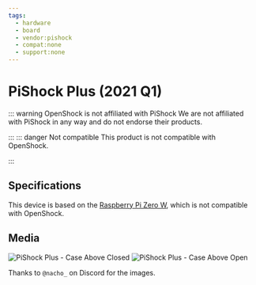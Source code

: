 ```yaml
---
tags:
  - hardware
  - board
  - vendor:pishock
  - compat:none
  - support:none
---
```


# PiShock Plus (2021 Q1)

::: warning OpenShock is not affiliated with PiShock
We are not affiliated with PiShock in any way and do not endorse their products.

:::
::: danger Not compatible
This product is not compatible with OpenShock.

:::
## Specifications

This device is based on the [Raspberry Pi Zero W](https://www.raspberrypi.com/products/raspberry-pi-zero-w/), which is not compatible with OpenShock.

## Media

![PiShock Plus - Case Above Closed](../../../static/boards/pishock-plus/closed_case.jpg)
![PiShock Plus - Case Above Open](../../../static/boards/pishock-plus/open_case.jpg)

Thanks to `@nacho_` on Discord for the images.
